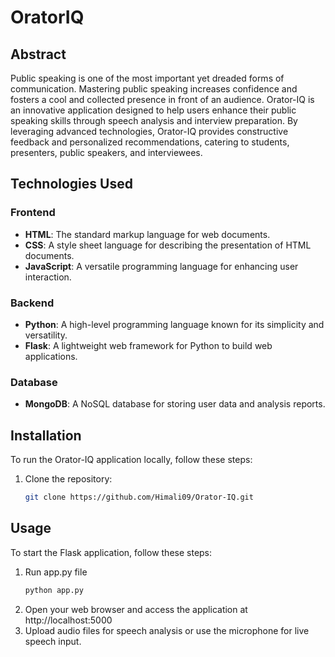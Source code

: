 # OratorIQ
## Abstract
Public speaking is one of the most important yet dreaded forms of communication. Mastering public speaking increases confidence and fosters a cool and collected presence in front of an audience. Orator-IQ is an innovative application designed to help users enhance their public speaking skills through speech analysis and interview preparation. By leveraging advanced technologies, Orator-IQ provides constructive feedback and personalized recommendations, catering to students, presenters, public speakers, and interviewees.

## Technologies Used
### Frontend
- **HTML**: The standard markup language for web documents.
- **CSS**: A style sheet language for describing the presentation of HTML documents.
- **JavaScript**: A versatile programming language for enhancing user interaction.

### Backend
- **Python**: A high-level programming language known for its simplicity and versatility.
- **Flask**: A lightweight web framework for Python to build web applications.

### Database
- **MongoDB**: A NoSQL database for storing user data and analysis reports.

## Installation
To run the Orator-IQ application locally, follow these steps:

1. Clone the repository:
   ```bash
   git clone https://github.com/Himali09/Orator-IQ.git

## Usage
To start the Flask application, follow these steps:
  
 1. Run app.py file
    ```bash
    python app.py

2. Open your web browser and access the application at http://localhost:5000
3. Upload audio files for speech analysis or use the microphone for live speech input. 


